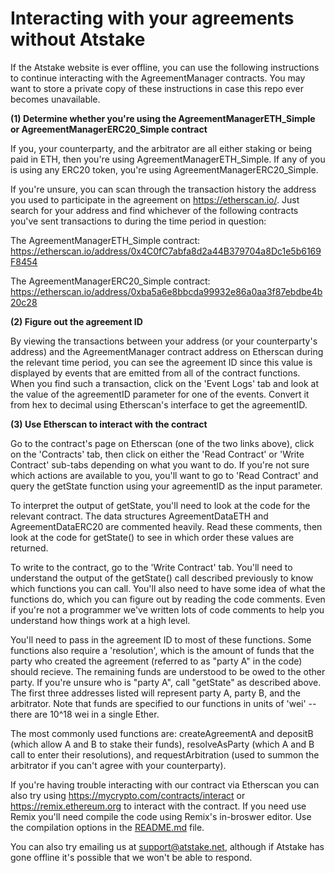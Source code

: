 # Interacting with your agreements without Atstake

If the Atstake website is ever offline, you can use the following instructions to continue interacting with the AgreementManager contracts. You may want to store a private copy of these instructions in case this repo ever becomes unavailable.

**(1) Determine whether you're using the AgreementManagerETH_Simple or AgreementManagerERC20_Simple contract**

If you, your counterparty, and the arbitrator are all either staking or being paid in ETH, then you're using AgreementManagerETH_Simple. If any of you is using any ERC20 token, you're using AgreementManagerERC20_Simple.

If you're unsure, you can scan through the transaction history the address you used to participate in the agreement on https://etherscan.io/. Just search for your address and find whichever of the following contracts you've sent transactions to during the time period in question:

The AgreementManagerETH_Simple contract: https://etherscan.io/address/0x4C0fC7abfa8d2a44B379704a8Dc1e5b6169F8454

The AgreementManagerERC20_Simple contract: https://etherscan.io/address/0xba5a6e8bbcda99932e86a0aa3f87ebdbe4b20c28

**(2) Figure out the agreement ID**

By viewing the transactions between your address (or your counterparty's address) and the AgreementManager contract address on Etherscan during the relevant time period, you can see the agreement ID since this value is displayed by events that are emitted from all of the contract functions. When you find such a transaction, click on the 'Event Logs' tab and look at the value of the agreementID parameter for one of the events. Convert it from hex to decimal using Etherscan's interface to get the agreementID.

**(3) Use Etherscan to interact with the contract**

Go to the contract's page on Etherscan (one of the two links above), click on the 'Contracts' tab, then click on either the 'Read Contract' or 'Write Contract' sub-tabs depending on what you want to do. If you're not sure which actions are available to you, you'll want to go to 'Read Contract' and query the getState function using your agreementID as the input parameter. 

To interpret the output of getState, you'll need to look at the code for the relevant contract. The data structures AgreementDataETH and AgreementDataERC20 are commented heavily. Read these comments, then look at the code for getState() to see in which order these values are returned.

To write to the contract, go to the 'Write Contract' tab. You'll need to understand the output of the getState() call described previously to know which functions you can call. You'll also need to have some idea of what the functions do, which you can figure out by reading the code comments. Even if you're not a programmer we've written lots of code comments to help you understand how things work at a high level.

You'll need to pass in the agreement ID to most of these functions. Some functions also require a 'resolution', which is the amount of funds that the party who created the agreement (referred to as "party A" in the code) should recieve. The remaining funds are understood to be owed to the other party. If you're unsure who is "party A", call "getState" as described above. The first three addresses listed will represent party A, party B, and the arbitrator. Note that funds are specified to our functions in units of 'wei' -- there are 10^18 wei in a single Ether.

The most commonly used functions are: createAgreementA and depositB (which allow A and B to stake their funds), resolveAsParty (which A and B call to enter their resolutions), and requestArbitration (used to summon the arbitrator if you can't agree with your counterparty). 

If you're having trouble interacting with our contract via Etherscan you can also try using https://mycrypto.com/contracts/interact or https://remix.ethereum.org to interact with the contract. If you need use Remix you'll need compile the code using Remix's in-broswer editor. Use the compilation options in the [README.md](https://github.com/atstake/atstake/blob/master/README.md) file.

You can also try emailing us at support@atstake.net, although if Atstake has gone offline it's possible that we won't be able to respond.
